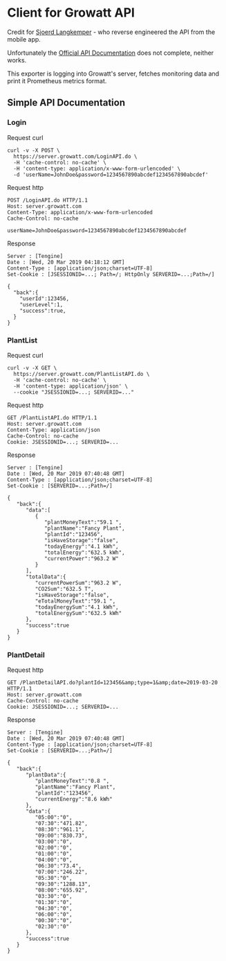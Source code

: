 # Client for Growatt API

Credit for [Sjoerd Langkemper](https://github.com/Sjord/growatt_api_client) - who reverse engineered the API from the mobile app.

Unfortunately the [Official API Documentation](https://raw.githubusercontent.com/SunVibeCity/metrics/master/exporter/Growatt-Server-Open-API-protocol-standards.pdf) does not complete, neither works.

This exporter is logging into Growatt's server, fetches monitoring data and print it Prometheus metrics format.


## Simple API Documentation

### Login
Request curl
```text
curl -v -X POST \
  https://server.growatt.com/LoginAPI.do \
  -H 'cache-control: no-cache' \
  -H 'content-type: application/x-www-form-urlencoded' \
  -d 'userName=JohnDoe&password=1234567890abcdef1234567890abcdef'
```
Request http
```text
POST /LoginAPI.do HTTP/1.1
Host: server.growatt.com
Content-Type: application/x-www-form-urlencoded
Cache-Control: no-cache

userName=JohnDoe&password=1234567890abcdef1234567890abcdef
```
Response
```text
Server : [Tengine]
Date : [Wed, 20 Mar 2019 04:18:12 GMT]
Content-Type : [application/json;charset=UTF-8]
Set-Cookie : [JSESSIONID=...; Path=/; HttpOnly SERVERID=...;Path=/]

{
  "back":{
    "userId":123456,
    "userLevel":1,
    "success":true,
  }
}
```

### PlantList

Request curl
```text
curl -v -X GET \
  https://server.growatt.com/PlantListAPI.do \
  -H 'cache-control: no-cache' \
  -H 'content-type: application/json' \
  --cookie "JSESSIONID=...; SERVERID=..."
```
Request http
```text
GET /PlantListAPI.do HTTP/1.1
Host: server.growatt.com
Content-Type: application/json
Cache-Control: no-cache
Cookie: JSESSIONID=...; SERVERID=...
```

Response
```text
Server : [Tengine]
Date : [Wed, 20 Mar 2019 07:40:48 GMT]
Content-Type : [application/json;charset=UTF-8]
Set-Cookie : [SERVERID=...;Path=/]

{
   "back":{
      "data":[
         {
            "plantMoneyText":"59.1 ",
            "plantName":"Fancy Plant",
            "plantId":"123456",
            "isHaveStorage":"false",
            "todayEnergy":"4.1 kWh",
            "totalEnergy":"632.5 kWh",
            "currentPower":"963.2 W"
         }
      ],
      "totalData":{
         "currentPowerSum":"963.2 W",
         "CO2Sum":"632.5 T",
         "isHaveStorage":"false",
         "eTotalMoneyText":"59.1 ",
         "todayEnergySum":"4.1 kWh",
         "totalEnergySum":"632.5 kWh"
      },
      "success":true
   }
}
```

### PlantDetail

Request http
```text
GET /PlantDetailAPI.do?plantId=123456&amp;type=1&amp;date=2019-03-20 HTTP/1.1
Host: server.growatt.com
Cache-Control: no-cache
Cookie: JSESSIONID=...; SERVERID=...
```

Response
```text
Server : [Tengine]
Date : [Wed, 20 Mar 2019 07:40:48 GMT]
Content-Type : [application/json;charset=UTF-8]
Set-Cookie : [SERVERID=...;Path=/]

{
   "back":{
      "plantData":{
         "plantMoneyText":"0.8 ",
         "plantName":"Fancy Plant",
         "plantId":"123456",
         "currentEnergy":"8.6 kWh"
      },
      "data":{
         "05:00":"0",
         "07:30":"471.82",
         "08:30":"961.1",
         "09:00":"830.73",
         "03:00":"0",
         "02:00":"0",
         "01:00":"0",
         "04:00":"0",
         "06:30":"73.4",
         "07:00":"246.22",
         "05:30":"0",
         "09:30":"1288.13",
         "08:00":"655.92",
         "03:30":"0",
         "01:30":"0",
         "04:30":"0",
         "06:00":"0",
         "00:30":"0",
         "02:30":"0"
      },
      "success":true
   }
}
```
